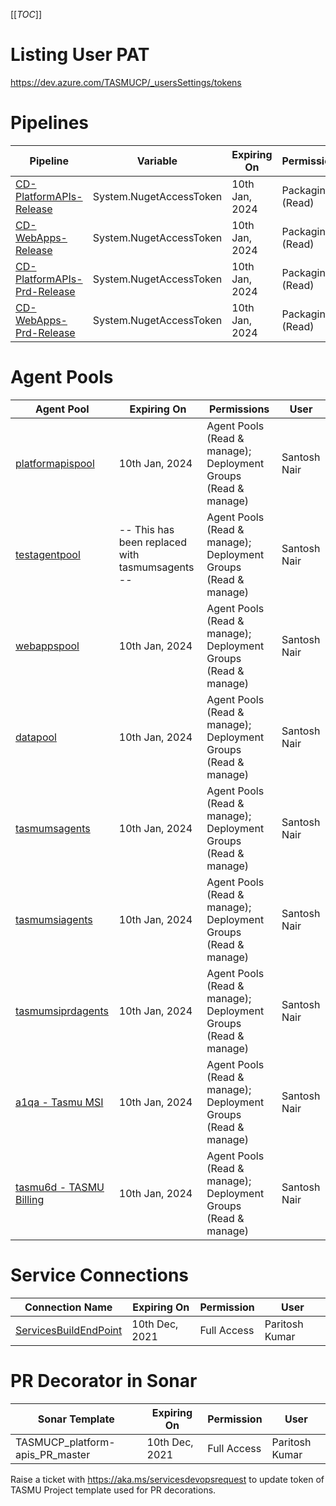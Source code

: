 [[_TOC_]]
# Listing User PAT
https://dev.azure.com/TASMUCP/_usersSettings/tokens

# Pipelines

| Pipeline | Variable | Expiring On | Permissions |User|
|--|--|--|--|--|
|[CD-PlatformAPIs-Release](https://dev.azure.com/TASMUCP/TASMU%20Central%20Platform/_build?definitionId=141)|System.NugetAccessToken|10th Jan, 2024|Packaging (Read)| Santosh Nair |
|[CD-WebApps-Release](https://dev.azure.com/TASMUCP/TASMU%20Central%20Platform/_build?definitionId=130)|System.NugetAccessToken|10th Jan, 2024|Packaging (Read)| Santosh Nair |
|[CD-PlatformAPIs-Prd-Release](https://dev.azure.com/TASMUCP/TASMU%20Central%20Platform/_build?definitionId=1021)|System.NugetAccessToken|10th Jan, 2024|Packaging (Read)| Santosh Nair |
|[CD-WebApps-Prd-Release](https://dev.azure.com/TASMUCP/TASMU%20Central%20Platform/_build?definitionId=1020)|System.NugetAccessToken|10th Jan, 2024|Packaging (Read)| Santosh Nair |


# Agent Pools

|Agent Pool| Expiring On  | Permissions | User  |
|--|--|--|--|
|[platformapispool](https://dev.azure.com/TASMUCP/TASMU%20Central%20Platform/_settings/agentqueues?queueId=112&view=jobs)| 10th Jan, 2024 | Agent Pools (Read & manage); Deployment Groups (Read & manage)| Santosh Nair |
|[testagentpool](https://dev.azure.com/TASMUCP/TASMU%20Central%20Platform/_settings/agentqueues?queueId=50&view=agents)| -- This has been replaced with tasmumsagents -- |Agent Pools (Read & manage); Deployment Groups (Read & manage)| Santosh Nair |
|[webappspool](https://dev.azure.com/TASMUCP/TASMU%20Central%20Platform/_settings/agentqueues?queueId=111&view=agents)| 10th Jan, 2024 |Agent Pools (Read & manage); Deployment Groups (Read & manage)| Santosh Nair |
|[datapool](https://dev.azure.com/TASMUCP/TASMU%20Central%20Platform/_settings/agentqueues?queueId=113&view=agents)| 10th Jan, 2024 |Agent Pools (Read & manage); Deployment Groups (Read & manage)| Santosh Nair |
|[tasmumsagents](https://dev.azure.com/TASMUCP/TASMU%20Central%20Platform/_settings/agentqueues?queueId=11&view=agents)| 10th Jan, 2024 |Agent Pools (Read & manage); Deployment Groups (Read & manage)| Santosh Nair |
|[tasmumsiagents](https://dev.azure.com/TASMUCP/TASMU%20Central%20Platform/_settings/agentqueues?queueId=217&view=agents)| 10th Jan, 2024 |Agent Pools (Read & manage); Deployment Groups (Read & manage)| Santosh Nair |
|[tasmumsiprdagents](https://dev.azure.com/TASMUCP/TASMU%20Central%20Platform/_settings/agentqueues?queueId=154&view=agents)| 10th Jan, 2024 |Agent Pools (Read & manage); Deployment Groups (Read & manage)| Santosh Nair |
|[a1qa - Tasmu MSI](https://dev.azure.com/TASMUCP/TASMU%20MSI/_settings/agentqueues?queueId=156&view=agents)| 10th Jan, 2024 |Agent Pools (Read & manage); Deployment Groups (Read & manage)| Santosh Nair |
|[tasmu6d - TASMU Billing](https://dev.azure.com/TASMUCP/TASMU%20Billing/_settings/agentqueues?queueId=152&view=agents)| 10th Jan, 2024 |Agent Pools (Read & manage); Deployment Groups (Read & manage)| Santosh Nair |

# Service Connections
|Connection Name| Expiring On | Permission | User |
|--|--|--|--|
|[ServicesBuildEndPoint](https://dev.azure.com/TASMUCP/TASMU%20Central%20Platform/_settings/adminservices?resourceId=faa0de55-176a-4f89-b775-5e7d1528be93)| 10th Dec, 2021 |Full Access| Paritosh Kumar |

# PR Decorator in Sonar
|Sonar Template| Expiring On | Permission | User |
|--|--|--|--|
| TASMUCP_platform-apis_PR_master | 10th Dec, 2021 | Full Access| Paritosh Kumar |

Raise a ticket with https://aka.ms/servicesdevopsrequest to update token of TASMU Project template used for PR decorations.




